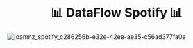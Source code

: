 <h1 align=center>📊 DataFlow Spotify 📊</h1>

![joanmz_spotify_c286256b-e32e-42ee-ae35-c56ad377fa0e](https://github.com/JoanMz/etl_workshop_2/assets/103477035/5155c297-2ce3-480e-aecb-aa95c57acea0)
